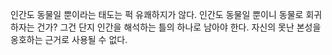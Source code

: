 인간도 동물일 뿐이라는 태도는 퍽 유쾌하지가 않다. 인간도 동물일 뿐이니 동물로 회귀하자는 건가? 그건 단지 인간을 해석하는 틀의 하나로 남아야 한다. 자신의 못난 본성을 옹호하는 근거로 사용될 수 없다. 